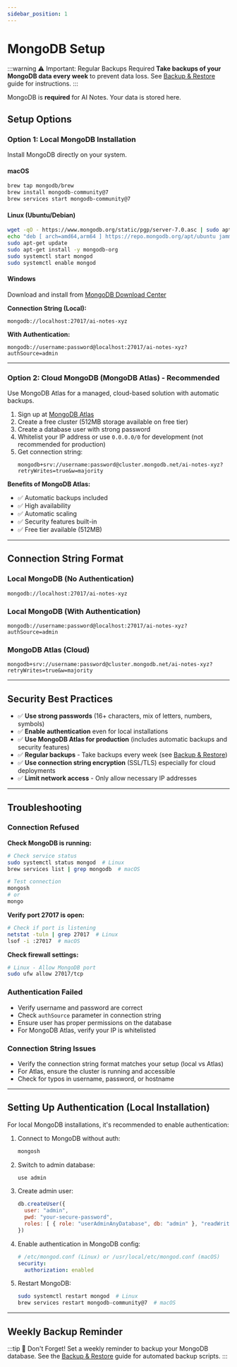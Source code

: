 ```yaml
---
sidebar_position: 1
---
```


# MongoDB Setup

:::warning ⚠️ Important: Regular Backups Required
**Take backups of your MongoDB data every week** to prevent data loss. See [Backup & Restore](/docs/deployment/backup-restore) guide for instructions.
:::

MongoDB is **required** for AI Notes. Your data is stored here.

## Setup Options

### Option 1: Local MongoDB Installation

Install MongoDB directly on your system.

#### macOS

```bash
brew tap mongodb/brew
brew install mongodb-community@7
brew services start mongodb-community@7
```

#### Linux (Ubuntu/Debian)

```bash
wget -qO - https://www.mongodb.org/static/pgp/server-7.0.asc | sudo apt-key add -
echo "deb [ arch=amd64,arm64 ] https://repo.mongodb.org/apt/ubuntu jammy/mongodb-org/7.0 multiverse" | sudo tee /etc/apt/sources.list.d/mongodb-org-7.0.list
sudo apt-get update
sudo apt-get install -y mongodb-org
sudo systemctl start mongod
sudo systemctl enable mongod
```

#### Windows

Download and install from [MongoDB Download Center](https://www.mongodb.com/try/download/community)

**Connection String (Local):**
```
mongodb://localhost:27017/ai-notes-xyz
```

**With Authentication:**
```
mongodb://username:password@localhost:27017/ai-notes-xyz?authSource=admin
```

---

### Option 2: Cloud MongoDB (MongoDB Atlas) - Recommended

Use MongoDB Atlas for a managed, cloud-based solution with automatic backups.

1. Sign up at [MongoDB Atlas](https://www.mongodb.com/cloud/atlas)
2. Create a free cluster (512MB storage available on free tier)
3. Create a database user with strong password
4. Whitelist your IP address or use `0.0.0.0/0` for development (not recommended for production)
5. Get connection string:
   ```
   mongodb+srv://username:password@cluster.mongodb.net/ai-notes-xyz?retryWrites=true&w=majority
   ```

**Benefits of MongoDB Atlas:**
- ✅ Automatic backups included
- ✅ High availability
- ✅ Automatic scaling
- ✅ Security features built-in
- ✅ Free tier available (512MB)

---

## Connection String Format

### Local MongoDB (No Authentication)
```
mongodb://localhost:27017/ai-notes-xyz
```

### Local MongoDB (With Authentication)
```
mongodb://username:password@localhost:27017/ai-notes-xyz?authSource=admin
```

### MongoDB Atlas (Cloud)
```
mongodb+srv://username:password@cluster.mongodb.net/ai-notes-xyz?retryWrites=true&w=majority
```

---

## Security Best Practices

- ✅ **Use strong passwords** (16+ characters, mix of letters, numbers, symbols)
- ✅ **Enable authentication** even for local installations
- ✅ **Use MongoDB Atlas for production** (includes automatic backups and security features)
- ✅ **Regular backups** - Take backups every week (see [Backup & Restore](/docs/deployment/backup-restore))
- ✅ **Use connection string encryption** (SSL/TLS) especially for cloud deployments
- ✅ **Limit network access** - Only allow necessary IP addresses

---

## Troubleshooting

### Connection Refused

**Check MongoDB is running:**
```bash
# Check service status
sudo systemctl status mongod  # Linux
brew services list | grep mongodb  # macOS

# Test connection
mongosh
# or
mongo
```

**Verify port 27017 is open:**
```bash
# Check if port is listening
netstat -tuln | grep 27017  # Linux
lsof -i :27017  # macOS
```

**Check firewall settings:**
```bash
# Linux - Allow MongoDB port
sudo ufw allow 27017/tcp
```

### Authentication Failed

- Verify username and password are correct
- Check `authSource` parameter in connection string
- Ensure user has proper permissions on the database
- For MongoDB Atlas, verify your IP is whitelisted

### Connection String Issues

- Verify the connection string format matches your setup (local vs Atlas)
- For Atlas, ensure the cluster is running and accessible
- Check for typos in username, password, or hostname

---

## Setting Up Authentication (Local Installation)

For local MongoDB installations, it's recommended to enable authentication:

1. Connect to MongoDB without auth:
   ```bash
   mongosh
   ```

2. Switch to admin database:
   ```javascript
   use admin
   ```

3. Create admin user:
   ```javascript
   db.createUser({
     user: "admin",
     pwd: "your-secure-password",
     roles: [ { role: "userAdminAnyDatabase", db: "admin" }, "readWriteAnyDatabase" ]
   })
   ```

4. Enable authentication in MongoDB config:
   ```yaml
   # /etc/mongod.conf (Linux) or /usr/local/etc/mongod.conf (macOS)
   security:
     authorization: enabled
   ```

5. Restart MongoDB:
   ```bash
   sudo systemctl restart mongod  # Linux
   brew services restart mongodb-community@7  # macOS
   ```

---

## Weekly Backup Reminder

:::tip 💾 Don't Forget!
Set a weekly reminder to backup your MongoDB database. See the [Backup & Restore](/docs/deployment/backup-restore) guide for automated backup scripts.
:::
